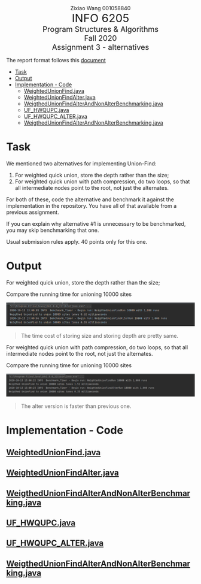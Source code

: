 <div style="text-align:center">Zixiao Wang 001058840</div>
<div style="text-align:center; font-size:30px">INFO 6205</div>
<div style="text-align:center; font-size:20px">Program Structures & Algorithms</div>
<div style="text-align:center; font-size:20px">Fall 2020</div>
<div style="text-align:center; font-size:20px">Assignment 3 - alternatives</div>

The report format follows this [document](https://info6205fall2020group.slack.com/files/U01A4RKLF7H/F01AWSPRXPC/yourname_assignmetno.docx)

- [Task](#task)
- [Output](#output)
- [Implementation - Code](#implementation---code)
  - [WeightedUnionFind.java](#weightedunionfindjava)
  - [WeightedUnionFindAlter.java](#weightedunionfindalterjava)
  - [WeigthedUnionFindAlterAndNonAlterBenchmarking.java](#weigthedunionfindalterandnonalterbenchmarkingjava)
  - [UF_HWQUPC.java](#uf_hwqupcjava)
  - [UF_HWQUPC_ALTER.java](#uf_hwqupc_alterjava)
  - [WeigthedUnionFindAlterAndNonAlterBenchmarking.java](#weigthedunionfindalterandnonalterbenchmarkingjava-1)

# Task

We mentioned two alternatives for implementing Union-Find:

1. For weighted quick union, store the depth rather than the size;
2. For weighted quick union with path compression, do two loops, so that all intermediate nodes point to the root, not just the alternates.

For both of these, code the alternative and benchmark it against the implementation in the repository. You have all of that available from a previous assignment.

If you can explain why alternative #1 is unnecessary to be benchmarked, you may skip benchmarking that one.

Usual submission rules apply. 40 points only for this one.

# Output

For weighted quick union, store the depth rather than the size;

Compare the running time for unioning 10000 sites

![](res/1_1.png)

> The time cost of storing size and storing depth are pretty same.

For weighted quick union with path compression, do two loops, so that all intermediate nodes point to the root, not just the alternates.

Compare the running time for unioning 10000 sites

![](res/1_2.png)

> The alter version is faster than previous one.

# Implementation - Code

## [WeightedUnionFind.java](src/main/java/edu/neu/coe/info6205/union_find/WeightedUnionFind.java)

## [WeightedUnionFindAlter.java](src/main/java/edu/neu/coe/info6205/union_find/WeightedUnionFindAlter.java)

## [WeigthedUnionFindAlterAndNonAlterBenchmarking.java](src/main/java/edu/neu/coe/info6205/union_find/WeigthedUnionFindAlterAndNonAlterBenchmarking.java)

## [UF_HWQUPC.java](src/main/java/edu/neu/coe/info6205/union_find/UF_HWQUPC.java)

## [UF_HWQUPC_ALTER.java](src/main/java/edu/neu/coe/info6205/union_find/UF_HWQUPC_ALTER.java)

## [WeigthedUnionFindAlterAndNonAlterBenchmarking.java](src/main/java/edu/neu/coe/info6205/union_find/WeigthedUnionFindPCAlterAndNonAlterBenchmarking.java)
